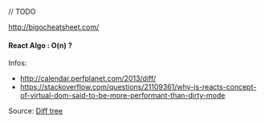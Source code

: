 // TODO

http://bigocheatsheet.com/

#### React Algo : O(n) ?

Infos: 
+ http://calendar.perfplanet.com/2013/diff/
+ https://stackoverflow.com/questions/21109361/why-is-reacts-concept-of-virtual-dom-said-to-be-more-performant-than-dirty-mode

Source:
[Diff tree]

[React Algo]: http://calendar.perfplanet.com/2013/diff/
[Diff tree]: https://github.com/Matt-Esch/virtual-dom/blob/master/vtree/diff-props.js


